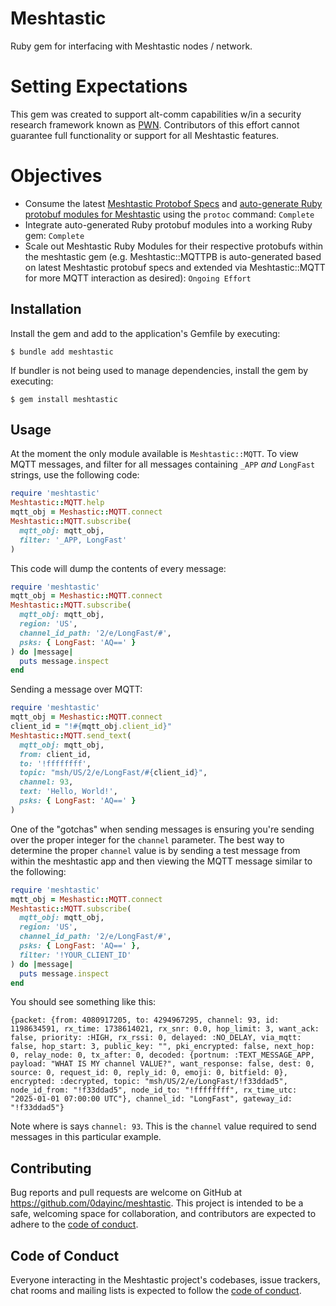 # Meshtastic

Ruby gem for interfacing with Meshtastic nodes / network.

# Setting Expectations

This gem was created to support alt-comm capabilities w/in a security research framework known as [PWN](https://github.com/0dayInc/pwn).  Contributors of this effort cannot guarantee full functionality or support for all Meshtastic features.

# Objectives

- Consume the latest [Meshtastic Protobof Specs](https://github.com/meshtastic/protobufs) and [auto-generate Ruby protobuf modules for Meshtastic](https://github.com/0dayInc/meshtastic/blob/master/AUTOGEN_meshtastic_protobufs.sh) using the `protoc` command: `Complete`
- Integrate auto-generated Ruby protobuf modules into a working Ruby gem: `Complete`
- Scale out Meshtastic Ruby Modules for their respective protobufs within the meshtastic gem (e.g. Meshtastic::MQTTPB is auto-generated based on latest Meshtastic protobuf specs and extended via Meshtastic::MQTT for more MQTT interaction as desired): `Ongoing Effort`

## Installation

Install the gem and add to the application's Gemfile by executing:

    $ bundle add meshtastic

If bundler is not being used to manage dependencies, install the gem by executing:

    $ gem install meshtastic

## Usage

At the moment the only module available is `Meshtastic::MQTT`.  To view MQTT messages, and filter for all messages containing `_APP` _and_ `LongFast` strings, use the following code:

```ruby
require 'meshtastic'
Meshtastic::MQTT.help
mqtt_obj = Meshastic::MQTT.connect
Meshtastic::MQTT.subscribe(
  mqtt_obj: mqtt_obj,
  filter: '_APP, LongFast'
)
```

This code will dump the contents of every message:

```ruby
require 'meshtastic'
mqtt_obj = Meshastic::MQTT.connect
Meshtastic::MQTT.subscribe(
  mqtt_obj: mqtt_obj,
  region: 'US',
  channel_id_path: '2/e/LongFast/#',
  psks: { LongFast: 'AQ==' }
) do |message|
  puts message.inspect
end
```

Sending a message over MQTT:

```ruby
require 'meshtastic'
mqtt_obj = Meshastic::MQTT.connect
client_id = "!#{mqtt_obj.client_id}"
Meshtastic::MQTT.send_text(
  mqtt_obj: mqtt_obj,
  from: client_id,
  to: '!ffffffff',
  topic: "msh/US/2/e/LongFast/#{client_id}",
  channel: 93,
  text: 'Hello, World!',
  psks: { LongFast: 'AQ==' }
)
```

One of the "gotchas" when sending messages is ensuring you're sending over the proper integer for the `channel` parameter.  The best way to determine the proper `channel` value is by sending a test message from within the meshtastic app and then viewing the MQTT message similar to the following:

```ruby
require 'meshtastic'
mqtt_obj = Meshastic::MQTT.connect
Meshtastic::MQTT.subscribe(
  mqtt_obj: mqtt_obj,
  region: 'US',
  channel_id_path: '2/e/LongFast/#',
  psks: { LongFast: 'AQ==' },
  filter: '!YOUR_CLIENT_ID'
) do |message|
  puts message.inspect
end
```

You should see something like this:

```
{packet: {from: 4080917205, to: 4294967295, channel: 93, id: 1198634591, rx_time: 1738614021, rx_snr: 0.0, hop_limit: 3, want_ack: false, priority: :HIGH, rx_rssi: 0, delayed: :NO_DELAY, via_mqtt: false, hop_start: 3, public_key: "", pki_encrypted: false, next_hop: 0, relay_node: 0, tx_after: 0, decoded: {portnum: :TEXT_MESSAGE_APP, payload: "WHAT IS MY channel VALUE?", want_response: false, dest: 0, source: 0, request_id: 0, reply_id: 0, emoji: 0, bitfield: 0}, encrypted: :decrypted, topic: "msh/US/2/e/LongFast/!f33ddad5", node_id_from: "!f33ddad5", node_id_to: "!ffffffff", rx_time_utc: "2025-01-01 07:00:00 UTC"}, channel_id: "LongFast", gateway_id: "!f33ddad5"}
```

Note where is says `channel: 93`.  This is the `channel` value required to send messages in this particular example.

## Contributing

Bug reports and pull requests are welcome on GitHub at https://github.com/0dayinc/meshtastic. This project is intended to be a safe, welcoming space for collaboration, and contributors are expected to adhere to the [code of conduct](https://github.com/0dayinc/meshtastic/blob/master/CODE_OF_CONDUCT.md).

## Code of Conduct

Everyone interacting in the Meshtastic project's codebases, issue trackers, chat rooms and mailing lists is expected to follow the [code of conduct](https://github.com/0dayinc/meshtastic/blob/master/CODE_OF_CONDUCT.md).
